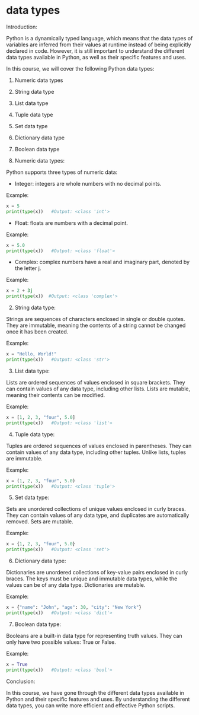 
data types
==========
Introduction:

Python is a dynamically typed language, which means that the data types of variables are inferred from their values at runtime instead of being explicitly declared in code. However, it is still important to understand the different data types available in Python, as well as their specific features and uses.

In this course, we will cover the following Python data types:

1. Numeric data types
2. String data type
3. List data type
4. Tuple data type
5. Set data type
6. Dictionary data type
7. Boolean data type

1. Numeric data types:

Python supports three types of numeric data:

- Integer: integers are whole numbers with no decimal points.

Example:

```python
x = 5
print(type(x))   #Output: <class 'int'>
```

- Float: floats are numbers with a decimal point.

Example:

```python
x = 5.0
print(type(x))   #Output: <class 'float'>
```

- Complex: complex numbers have a real and imaginary part, denoted by the letter j.

Example:

```python
x = 2 + 3j
print(type(x))  #Output: <class 'complex'>
```

2. String data type:

Strings are sequences of characters enclosed in single or double quotes. They are immutable, meaning the contents of a string cannot be changed once it has been created.

Example:

```python
x = "Hello, World!"
print(type(x))   #Output: <class 'str'>
```

3. List data type:

Lists are ordered sequences of values enclosed in square brackets. They can contain values of any data type, including other lists. Lists are mutable, meaning their contents can be modified.

Example:

```python
x = [1, 2, 3, "four", 5.0]
print(type(x))   #Output: <class 'list'>
```

4. Tuple data type:

Tuples are ordered sequences of values enclosed in parentheses. They can contain values of any data type, including other tuples. Unlike lists, tuples are immutable.

Example:

```python
x = (1, 2, 3, "four", 5.0)
print(type(x))   #Output: <class 'tuple'>
```

5. Set data type:

Sets are unordered collections of unique values enclosed in curly braces. They can contain values of any data type, and duplicates are automatically removed. Sets are mutable.

Example:

```python
x = {1, 2, 3, "four", 5.0}
print(type(x))   #Output: <class 'set'>
```

6. Dictionary data type:

Dictionaries are unordered collections of key-value pairs enclosed in curly braces. The keys must be unique and immutable data types, while the values can be of any data type. Dictionaries are mutable.

Example:

```python
x = {"name": "John", "age": 30, "city": "New York"}
print(type(x))   #Output: <class 'dict'>
```

7. Boolean data type:

Booleans are a built-in data type for representing truth values. They can only have two possible values: True or False.

Example:

```python
x = True
print(type(x))   #Output: <class 'bool'>
```

Conclusion:

In this course, we have gone through the different data types available in Python and their specific features and uses. By understanding the different data types, you can write more efficient and effective Python scripts.